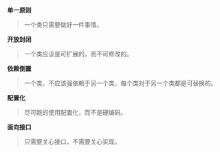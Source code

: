 **单一原则**

> 一个类只需要做好一件事情。



**开放封闭**

> 一个类应该是可扩展的，而不可修改的。



**依赖倒置**

> 一个类，不应该强依赖于另一个类，每个类对于另一个类都是可替换的。



**配置化**

> 尽可能的使用配置化，而不是硬编码。



**面向接口**

> 只需要关心接口，不需要关心实现。

